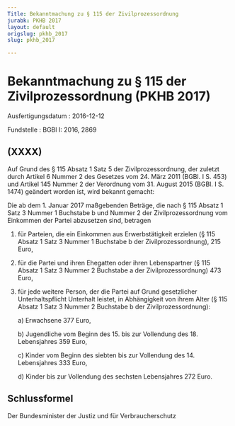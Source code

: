 ```yaml
---
Title: Bekanntmachung zu § 115 der Zivilprozessordnung
jurabk: PKHB 2017
layout: default
origslug: pkhb_2017
slug: pkhb_2017

---
```


# Bekanntmachung zu § 115 der Zivilprozessordnung (PKHB 2017)

Ausfertigungsdatum
:   2016-12-12

Fundstelle
:   BGBl I: 2016, 2869


## (XXXX)

Auf Grund des § 115 Absatz 1 Satz 5 der Zivilprozessordnung, der
zuletzt durch Artikel 6 Nummer 2 des Gesetzes vom 24. März 2011 (BGBl.
I S. 453) und Artikel 145 Nummer 2 der Verordnung vom 31. August 2015
(BGBl. I S. 1474) geändert worden ist, wird bekannt gemacht:

Die ab dem 1. Januar 2017 maßgebenden Beträge, die nach § 115 Absatz 1
Satz 3 Nummer 1 Buchstabe b und Nummer 2 der Zivilprozessordnung vom
Einkommen der Partei abzusetzen sind, betragen

1.  für Parteien, die ein Einkommen aus Erwerbstätigkeit erzielen (§ 115
    Absatz 1 Satz 3 Nummer 1 Buchstabe b der Zivilprozessordnung), 215
    Euro,


2.  für die Partei und ihren Ehegatten oder ihren Lebenspartner (§ 115
    Absatz 1 Satz 3 Nummer 2 Buchstabe a der Zivilprozessordnung) 473
    Euro,


3.  für jede weitere Person, der die Partei auf Grund gesetzlicher
    Unterhaltspflicht Unterhalt leistet, in Abhängigkeit von ihrem Alter
    (§ 115 Absatz 1 Satz 3 Nummer 2 Buchstabe b der Zivilprozessordnung):

    a)  Erwachsene 377 Euro,


    b)  Jugendliche vom Beginn des 15. bis zur Vollendung des 18. Lebensjahres
        359 Euro,


    c)  Kinder vom Beginn des siebten bis zur Vollendung des 14. Lebensjahres
        333 Euro,


    d)  Kinder bis zur Vollendung des sechsten Lebensjahres 272 Euro.








## Schlussformel

Der Bundesminister der Justiz und für Verbraucherschutz

